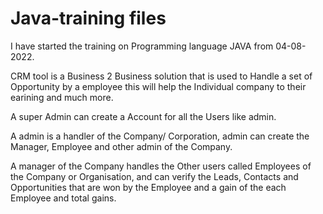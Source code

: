 # Java-training files 
I have started the training on Programming language JAVA from 04-08-2022.

CRM tool is a Business 2 Business solution that is used to Handle a set of Opportunity by a employee this will help the Individual company to their earining and much more.

A super Admin can create a Account for all the Users like admin.

A admin is a handler of the Company/ Corporation, admin can create the Manager, Employee and other admin of the Company.

A manager of the Company handles the Other users called Employees of the Company or Organisation, and can verify the Leads, Contacts and Opportunities that are won by the Employee and a gain of the each Employee and total gains.
